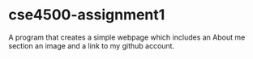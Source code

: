 # cse4500-assignment1

A program that creates a simple webpage which includes an About me section an image and a link to my github account.
